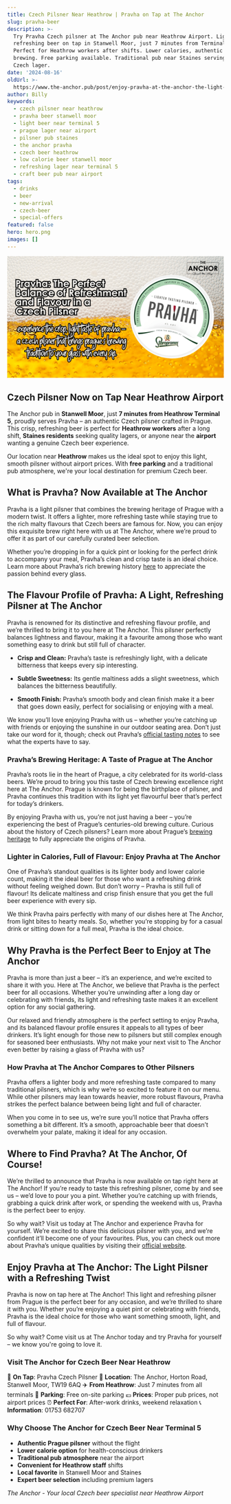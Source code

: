 ```yaml
---
title: Czech Pilsner Near Heathrow | Pravha on Tap at The Anchor
slug: pravha-beer
description: >-
  Try Pravha Czech pilsner at The Anchor pub near Heathrow Airport. Light,
  refreshing beer on tap in Stanwell Moor, just 7 minutes from Terminal 5.
  Perfect for Heathrow workers after shifts. Lower calories, authentic Prague
  brewing. Free parking available. Traditional pub near Staines serving premium
  Czech lager.
date: '2024-08-16'
oldUrl: >-
  https://www.the-anchor.pub/post/enjoy-pravha-at-the-anchor-the-light-and-refreshin
author: Billy
keywords:
  - czech pilsner near heathrow
  - pravha beer stanwell moor
  - light beer near terminal 5
  - prague lager near airport
  - pilsner pub staines
  - the anchor pravha
  - czech beer heathrow
  - low calorie beer stanwell moor
  - refreshing lager near terminal 5
  - craft beer pub near airport
tags:
  - drinks
  - beer
  - new-arrival
  - czech-beer
  - special-offers
featured: false
hero: hero.png
images: []
---
```


![Promotional graphic for Pravha, highlighting its crisp, light taste and Prague's brewing tradition. The image shows a close-up of golden beer with bubbles, the Pravha logo, and The Anchor pub logo in the corner.](/content/blog/pravha-beer/hero.png)

  

## Czech Pilsner Now on Tap Near Heathrow Airport

The Anchor pub in **Stanwell Moor**, just **7 minutes from Heathrow Terminal 5**, proudly serves Pravha – an authentic Czech pilsner crafted in Prague. This crisp, refreshing beer is perfect for **Heathrow workers** after a long shift, **Staines residents** seeking quality lagers, or anyone near the **airport** wanting a genuine Czech beer experience.

Our location near **Heathrow** makes us the ideal spot to enjoy this light, smooth pilsner without airport prices. With **free parking** and a traditional pub atmosphere, we're your local destination for premium Czech beer.

  

## **What is Pravha? Now Available at The Anchor**

Pravha is a light pilsner that combines the brewing heritage of Prague with a modern twist. It offers a lighter, more refreshing taste while staying true to the rich malty flavours that Czech beers are famous for. Now, you can enjoy this exquisite brew right here with us at The Anchor, where we’re proud to offer it as part of our carefully curated beer selection.

Whether you’re dropping in for a quick pint or looking for the perfect drink to accompany your meal, Pravha’s clean and crisp taste is an ideal choice. Learn more about Pravha’s rich brewing history [here](https://www.pravha.co.uk/) to appreciate the passion behind every glass.

  

## **The Flavour Profile of Pravha: A Light, Refreshing Pilsner at The Anchor**

Pravha is renowned for its distinctive and refreshing flavour profile, and we’re thrilled to bring it to you here at The Anchor. This pilsner perfectly balances lightness and flavour, making it a favourite among those who want something easy to drink but still full of character.

*   **Crisp and Clean:** Pravha’s taste is refreshingly light, with a delicate bitterness that keeps every sip interesting.
    
*   **Subtle Sweetness:** Its gentle maltiness adds a slight sweetness, which balances the bitterness beautifully.
    
*   **Smooth Finish:** Pravha’s smooth body and clean finish make it a beer that goes down easily, perfect for socialising or enjoying with a meal.
    

  

We know you’ll love enjoying Pravha with us – whether you’re catching up with friends or enjoying the sunshine in our outdoor seating area. Don’t just take our word for it, though; check out Pravha’s [official tasting notes](https://www.pravha.co.uk/#our-story) to see what the experts have to say.

  

### **Pravha’s Brewing Heritage: A Taste of Prague at The Anchor**

Pravha’s roots lie in the heart of Prague, a city celebrated for its world-class beers. We’re proud to bring you this taste of Czech brewing excellence right here at The Anchor. Prague is known for being the birthplace of pilsner, and Pravha continues this tradition with its light yet flavourful beer that’s perfect for today’s drinkers.

By enjoying Pravha with us, you’re not just having a beer – you’re experiencing the best of Prague’s centuries-old brewing culture. Curious about the history of Czech pilsners? Learn more about Prague’s [brewing heritage](https://www.beerprague.com/czech-brewing-history) to fully appreciate the origins of Pravha.

  

### **Lighter in Calories, Full of Flavour: Enjoy Pravha at The Anchor**

One of Pravha’s standout qualities is its lighter body and lower calorie count, making it the ideal beer for those who want a refreshing drink without feeling weighed down. But don’t worry – Pravha is still full of flavour! Its delicate maltiness and crisp finish ensure that you get the full beer experience with every sip.

We think Pravha pairs perfectly with many of our dishes here at The Anchor, from light bites to hearty meals. So, whether you’re stopping by for a casual drink or sitting down for a full meal, Pravha is the ideal choice.

  

## **Why Pravha is the Perfect Beer to Enjoy at The Anchor**

Pravha is more than just a beer – it’s an experience, and we’re excited to share it with you. Here at The Anchor, we believe that Pravha is the perfect beer for all occasions. Whether you’re unwinding after a long day or celebrating with friends, its light and refreshing taste makes it an excellent option for any social gathering.

Our relaxed and friendly atmosphere is the perfect setting to enjoy Pravha, and its balanced flavour profile ensures it appeals to all types of beer drinkers. It’s light enough for those new to pilsners but still complex enough for seasoned beer enthusiasts. Why not make your next visit to The Anchor even better by raising a glass of Pravha with us?

  

### **How Pravha at The Anchor Compares to Other Pilsners**

Pravha offers a lighter body and more refreshing taste compared to many traditional pilsners, which is why we’re so excited to feature it on our menu. While other pilsners may lean towards heavier, more robust flavours, Pravha strikes the perfect balance between being light and full of character.

  

When you come in to see us, we’re sure you’ll notice that Pravha offers something a bit different. It’s a smooth, approachable beer that doesn’t overwhelm your palate, making it ideal for any occasion.

  

## W**here to Find Pravha? At The Anchor, Of Course!**

We’re thrilled to announce that Pravha is now available on tap right here at The Anchor! If you’re ready to taste this refreshing pilsner, come by and see us – we’d love to pour you a pint. Whether you’re catching up with friends, grabbing a quick drink after work, or spending the weekend with us, Pravha is the perfect beer to enjoy.

So why wait? Visit us today at The Anchor and experience Pravha for yourself. We’re excited to share this delicious pilsner with you, and we’re confident it’ll become one of your favourites. Plus, you can check out more about Pravha’s unique qualities by visiting their [official website](https://www.pravha.co.uk/).

  

## **Enjoy Pravha at The Anchor: The Light Pilsner with a Refreshing Twist**

Pravha is now on tap here at The Anchor! This light and refreshing pilsner from Prague is the perfect beer for any occasion, and we’re thrilled to share it with you. Whether you’re enjoying a quiet pint or celebrating with friends, Pravha is the ideal choice for those who want something smooth, light, and full of flavour.

  

So why wait? Come visit us at The Anchor today and try Pravha for yourself – we know you're going to love it.

### Visit The Anchor for Czech Beer Near Heathrow

🍺 **On Tap**: Pravha Czech Pilsner
📍 **Location**: The Anchor, Horton Road, Stanwell Moor, TW19 6AQ
✈️ **From Heathrow**: Just 7 minutes from all terminals
🚗 **Parking**: Free on-site parking
💷 **Prices**: Proper pub prices, not airport prices
⏰ **Perfect For**: After-work drinks, weekend relaxation
📞 **Information**: 01753 682707

### Why Choose The Anchor for Czech Beer Near Terminal 5

- **Authentic Prague pilsner** without the flight
- **Lower calorie option** for health-conscious drinkers
- **Traditional pub atmosphere** near the airport
- **Convenient for Heathrow staff** shifts
- **Local favorite** in Stanwell Moor and Staines
- **Expert beer selection** including premium lagers

*The Anchor - Your local Czech beer specialist near Heathrow Airport*
